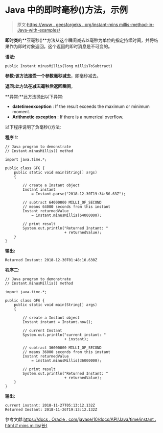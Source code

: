 # Java 中的即时毫秒()方法，示例

> 原文:[https://www . geesforgeks . org/instant-mins millis-method-in-Java-with-examples/](https://www.geeksforgeeks.org/instant-minusmillis-method-in-java-with-examples/)

**即时类**的**亚毫秒()**方法从这个瞬间减去以毫秒为单位的指定持续时间，并将结果作为即时对象返回。这个返回的即时消息是不可变的。

**语法:**

```
public Instant minusMillis(long millisToSubtract)
```

**参数:**该方法接受一个参数**毫秒减去**，即毫秒减去。

**返回:**此方法在减去毫秒后返回**瞬间**。

**异常:**此方法抛出以下异常:

*   **datetimeexception** : If the result exceeds the maximum or minimum moment.
*   **Arithmetic exception** : If there is a numerical overflow.

以下程序说明了负毫秒()方法:

**程序 1:**

```
// Java program to demonstrate
// Instant.minusMillis() method

import java.time.*;

public class GFG {
    public static void main(String[] args)
    {

        // create a Instant object
        Instant instant
            = Instant.parse("2018-12-30T19:34:50.63Z");

        // subtract 64000000 MILLI_OF_SECOND
        // means 64000 seconds from this instant
        Instant returnedValue
            = instant.minusMillis(64000000);

        // print result
        System.out.println("Returned Instant: "
                           + returnedValue);
    }
}
```

**输出:**

```
Returned Instant: 2018-12-30T01:48:10.630Z

```

**程序二:**

```
// Java program to demonstrate
// Instant.minusMillis() method

import java.time.*;

public class GFG {
    public static void main(String[] args)
    {

        // create a Instant object
        Instant instant = Instant.now();

        // current Instant
        System.out.println("current instant: "
                           + instant);

        // subtract 36000000 MILLI_OF_SECOND
        // means 36000 seconds from this instant
        Instant returnedValue
            = instant.minusMillis(36000000);

        // print result
        System.out.println("Returned Instant: "
                           + returnedValue);
    }
}
```

**输出:**

```
current instant: 2018-11-27T05:13:12.132Z
Returned Instant: 2018-11-26T19:13:12.132Z

```

参考文献:[https://docs . Oracle . com/javase/10/docs/API/Java/time/instant . html # mins millis(长)](https://docs.oracle.com/javase/10/docs/api/java/time/Instant.html#minusMillis(long))